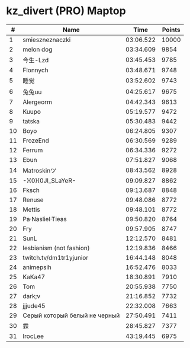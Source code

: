 # kz_divert (PRO) Maptop

|  # | Name | Time | Points |
|-------------- | -------------- | -------------- | -------------- | 
| 1 | smieszneznaczki | 03:06.522 | 10000 | 
| 2 | melon dog | 03:34.609 | 9854 | 
| 3 | 今生-Lzd | 03:45.453 | 9785 | 
| 4 | Flonnych | 03:48.671 | 9748 | 
| 5 | 睡觉 | 03:52.602 | 9743 | 
| 6 | 兔兔uu | 04:25.617 | 9675 | 
| 7 | Alergeorm | 04:42.343 | 9613 | 
| 8 | Kuupo | 05:19.577 | 9472 | 
| 9 | tatska | 05:30.483 | 9442 | 
| 10 | Boyo | 06:24.805 | 9307 | 
| 11 | FrozeEnd | 06:30.569 | 9289 | 
| 12 | Ferrum | 06:34.336 | 9272 | 
| 13 | Ebun | 07:51.827 | 9068 | 
| 14 | Matroskinツ | 08:43.562 | 8928 | 
| 15 | -}{0}{0JI_SLaYeR- | 09:09.827 | 8862 | 
| 16 | Fksch | 09:13.687 | 8848 | 
| 17 | Renuse | 09:48.086 | 8772 | 
| 18 | Mettis | 09:48.101 | 8772 | 
| 19 | Pa·Nasliel·Tieas | 09:50.820 | 8764 | 
| 20 | Fry | 09:57.905 | 8747 | 
| 21 | SunL | 12:12.570 | 8481 | 
| 22 | lesbianism (not fashion) | 12:19.836 | 8466 | 
| 23 | twitch.tv/dm1tr1yjunior | 16:44.148 | 8048 | 
| 24 | animepsih | 16:52.476 | 8033 | 
| 25 | KaKa47 | 18:30.891 | 7910 | 
| 26 | Tom | 20:55.938 | 7750 | 
| 27 | dark;v | 21:16.852 | 7732 | 
| 28 | jjjude45 | 22:32.008 | 7663 | 
| 29 | Серый который белый не черный | 27:50.491 | 7411 | 
| 30 | 霖 | 28:45.827 | 7377 | 
| 31 | IrocLee | 43:19.445 | 6975 | 

